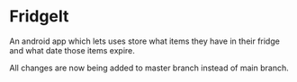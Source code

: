 # FridgeIt
An android app which lets uses store what items they have in their fridge and what date those items expire.

All changes are now being added to master branch instead of main branch.
